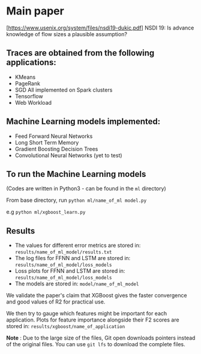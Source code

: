 # Main paper
[https://www.usenix.org/system/files/nsdi19-dukic.pdf] NSDI 19: Is advance knowledge of flow sizes a plausible assumption?

## Traces are obtained from the following applications:
- KMeans
- PageRank
- SGD
All implemented on Spark clusters
- Tensorflow
- Web Workload

## Machine Learning models implemented:
- Feed Forward Neural Networks
- Long Short Term Memory
- Gradient Boosting Decision Trees
- Convolutional Neural Networks (yet to test)

## To run the Machine Learning models
(Codes are written in Python3 - can be found in the `ml` directory)

From base directory, run `python ml/name_of_ml model.py`

e.g `python ml/xgboost_learn.py`

## Results
- The values for different error metrics are stored in:
`results/name_of_ml_model/results.txt`
- The log files for FFNN and LSTM are stored in:
`results/name_of_ml_model/loss_models`
- Loss plots for FFNN and LSTM are stored in:
`results/name_of_ml_model/loss_models`
- The models are stored in:
`model/name_of_ml_model`

We validate the paper's claim that XGBoost gives the faster convergence and good values of R2
for practical use.

We then try to gauge which features might be important for each application.
Plots for feature importance alongside their F2 scores are stored in:
`results/xgboost/name_of_application`

**Note** : Due to the large size of the files, Git open downloads pointers instead of the original files. You can use `git lfs` to download the complete files.
